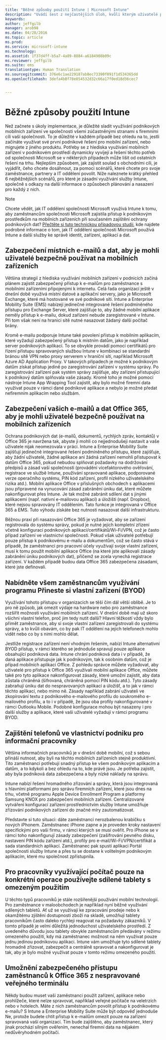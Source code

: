 ```yaml
---
title: "Běžné způsoby použití Intune | Microsoft Intune"
description: "Uvádí šest z nejčastějších úloh, kvůli kterým uživatelé používají Intune."
keywords: 
author: jeffgilb
manager: arob98
ms.date: 04/28/2016
ms.topic: article
ms.prod: 
ms.service: microsoft-intune
ms.technology: 
ms.assetid: 1f37d4ff-b5a7-4a89-8884-a6184908b09c
ms.reviewer: jeffgilb
ms.suite: ems
translationtype: Human Translation
ms.sourcegitcommit: 376e6c1ae229187ab8ec73390f091f1d534365dd
ms.openlocfilehash: 3defa4b8f78e854532d32c66a17f0ed18d36cec7


---
```


# Běžné způsoby použití Intune

Než začnete s úkoly implementace, je důležité sladit využívání podnikových mobilních zařízení ve společnosti všemi zúčastněnými stranami s firemními cíli vaší společnosti.  To je důležité v každém případě bez ohledu na to, jestli začínáte využívat své první podnikové řešení pro mobilní zařízení, nebo migrujete z jiného produktu.  Potřeby se z hlediska využívání mobilních zařízení v podnikovém prostředí dynamicky vyvíjejí a řešení těchto potřeb od společnosti Microsoft se v některých případech může lišit od ostatních řešení na trhu.  Nejlepším způsobem, jak zajistit soulad s obchodními cíli, je vyjádřit, čeho chcete dosáhnout, za pomoci scénářů, které chcete pro svoje zaměstnance, partnery a IT oddělení povolit.  Níže naleznete krátký přehled 6 nejběžnějších scénářů, pro které je zásadní využívání služby Intune, společně s odkazy na další informace o způsobech plánování a nasazení pro každý z nich.

>[!NOTE]
>Chcete vědět, jak IT oddělení společnosti Microsoft využívá Intune k tomu, aby zaměstnancům společnosti Microsoft zajistila přístup k podnikovým prostředkům na mobilních zařízeních při současném zajištění ochrany podnikových dat? [Přečtěte si tuto technickou případovou studii](https://www.microsoft.com/itshowcase/Article/Content/588), kde najdete podrobné informace o tom, jak IT oddělení společnosti Microsoft používá Intune a další služby ke správě identit, zařízení, aplikací a dat.  

## Zabezpečení místních e-mailů a dat, aby je mohli uživatelé bezpečně používat na mobilních zařízeních
Většina strategií z hlediska využívání mobilních zařízení v podnicích začíná plánem zajistit zabezpečený přístup k e-mailům pro zaměstnance s mobilními zařízeními připojenými k internetu. Celá řada organizací ještě v dnešní době využívá místní datové a aplikační servery, jako je Microsoft Exchange, které má hostované ve své podnikové síti. Intune a Enterprise Mobility Suite (EMS) nabízejí jedinečné integrované řešení podmíněného přístupu pro Exchange Server, které zajišťuje to, aby žádné mobilní aplikace neměly přístup k e-mailu, dokud zařízení nebude zaregistrované v Intune. Při tom však není na hranici sítě nutné nasazovat žádaný další počítač brány.

Kromě e-mailu podporuje Intune také povolení přístup k mobilním aplikacím, které vyžadují zabezpečený přístup k místním datům, jako je například server podnikových aplikací.  To se obvykle provádí pomocí certifikátů pro řízení přístupu spravovaných službou Intune v kombinaci se standardní bránou sítě VPN nebo proxy serverem v hraniční síti, například Microsoft Azure AD Application Proxy.  V takových případech je možné k podnikovým datům získat přístup jedině po zaregistrování zařízení v systému správy.  Po zaregistrování zařízení pak systém správy zajišťuje, aby zařízení přistupující k podnikový datům splňovala vaše zásady.  Kromě toho je možné pomocí nástroje Intune App Wrapping Tool zajistit, aby bylo možné firemní data využívat pouze v rámci dané podnikové aplikace a nebylo je možné předat nefiremním aplikacím nebo službám.

<!-- Learn more about how to plan and deploy Intune to help secure on-premises email and data. -->

## Zabezpečení vašich e-mailů a dat Office 365, aby je mohli uživatelé bezpečně používat na mobilních zařízeních
Ochrana podnikových dat (e-mailů, dokumentů, rychlých zpráv, kontaktů) v Office 365 je navržena tak, abyste ji mohli co nejjednodušeji nastavit a vaše uživatele nijak neomezovala v práci. Intune a Enterprise Mobility Suite zajišťují jedinečně integrované řešení podmíněného přístupu, které zajišťuje, aby žádní uživatelé, žádné aplikace ani žádná zařízení nemohli přistupovat k datům Office 365, pokud nebudou splňovat požadavky na dodržování předpisů a zásad vaší společnosti (provádění vícefaktorového ověřování, registrace ve službě Intune, používání spravované aplikace, podporované verze operačního systému, PIN kód zařízení, profil nízkého uživatelského rizika atd.). Mobilní aplikace Office v příslušných obchodech s aplikacemi jsou připravené na vynucování zásad zabránění úniku dat, které můžete nakonfigurovat přes Intune. Je tak možné zabránit sdílení dat s jinými aplikacemi (např. nativní e-mailovou aplikací) a úložišti (např. Dropbox), které nejsou spravovány IT oddělením.  Tato funkce je integrovaná v Office 365 a EMS.  Tuto výhodu získáte bez nutnosti nasazovat další infrastrukturu.

Běžnou praxí při nasazování Office 365 je vyžadovat, aby se zařízení registrovala do systému správy, pokud je nutné jejich kompletní zřízení včetně konfigurací podnikových aplikací/certifikátů/Wi-Fi/VPN, což je často případ zařízení ve vlastnictví společnosti.  Pokud však uživatelé potřebují pouze přístup k podnikovému e-mailu a dokumentům, což se často stává v případě, že zaměstnanci pro pracovní účely využívají svoje vlastní zařízení, musí k tomu použít mobilní aplikace Office (na které jste aplikovali zásady zabránění úniku podnikových dat), přičemž se zcela vynechá registrace zařízení.  V každém případě budou data Office 365 zabezpečena zásadami, které jste definovali.

<!-- Learn more about how to plan and deploy Intune to help secure Office 365 email and data. -->

## Nabídněte všem zaměstnancům využívání programu Přineste si vlastní zařízení (BYOD)
Využívání tohoto přístupu v organizacích se těší čím dál větší oblibě. Je to pro ně způsob, jak omezit výdaje na hardware nebo pro zaměstnance rozšířit možnosti využívání mobilních zařízení. V dnešní době mají už skoro všichni vlastní telefon, proč jim tedy nutit další? Hlavní těžkostí vždy bylo přimět zaměstnance, aby si svoje vlastní zařízení zaregistrovali do systému správy, a to kvůli obavám, co by pak IT oddělení na jejich telefonech mohlo vidět nebo co by s nimi mohlo dělat.  

Jestliže registrace zařízení není vhodným řešením, nabízí Intune alternativní BYOD přístup, v rámci kterého se jednoduše spravují pouze aplikace obsahující podniková data.  Intune chrání podniková data i v případě, že daná aplikace přistupuje jak k podnikovým, tak k osobním datům, což je případ mobilních aplikací Office.  Z pohledu správce můžete vyžadovat, aby uživatelé pro přístup k Office 365 využívali mobilní aplikace Office, můžete také pro tyto aplikace nakonfigurovat zásady, které umožní zajistit, aby data zůstala chráněná (šifrovaná, chráněná pomocí PIN kódu atd.).  Tyto zásady zabraňují úniku dat do nespravovaných aplikací a úložišť, a to jak v rámci těchto aplikací, nebo mimo ně.  Zásady například zabrání uživateli ve zkopírování textu z podnikového e-mailového profilu do soukromého e-mailového profilu, a to i v případě, že jsou oba profily nakonfigurované v rámci Outlooku Mobile.  Podobné konfigurace mohou být nasazeny i pro další služby a aplikace, které vaši uživatelé vyžadují v rámci programu BYOD.

<!-- Learn more about how to plan and deploy Intune to support BYOD.-->

## Zajištění telefonů ve vlastnictví podniku pro informační pracovníky
Většina informačních pracovníků je v dnešní době mobilní, což s sebou přináší nutnost, aby byli na těchto mobilních zařízeních stejně produktivní.  Tito zaměstnanci potřebují snadný přístup ke všem podnikovým aplikacím a datům, a to kdykoli a bez ohledu na to, kde právě jsou.  Je potřeba zajistit, aby byla podniková data zabezpečena a byly nízké náklady na správu.  

Intune nabízí řešení hromadného zřizování a správy, která jsou integrovaná s hlavními platformami pro správu firemních zařízení, které jsou dnes na trhu, včetně programu Apple Device Enrollment Program a platformy Samsung KNOX pro zabezpečení mobilních zařízení.  Centralizované vytváření konfigurací zařízení prostřednictvím služby Intune umožňuje zřizování podnikových zařízení do značné míry zautomatizovat.  

Představte si tuto situaci: dáte zaměstnanci nerozbalenou krabičku s nových iPhonem. Zaměstnanec iPhone zapne a je proveden kroky nastavení specifickými pro vaši firmu, v rámci kterých se musí ověřit. Pro iPhone se v rámci toho nakonfigurují zásady zabezpečení (zašifrování pevného disku, nastavení PIN kódu zařízení atd.), profily pro e-mail/Wi-Fi/VPN/certifikát a sada standardních aplikací. Zaměstnanec pak spustí aplikaci Portál společnosti služby Intune a přes tu se dostane k volitelným podnikovým aplikacím, které mu společnost zpřístupnila.

<!-- Learn more about how to plan and deploy Intune to support corporate owned devices. -->

## Pro pracovníky využívající počítač pouze na konkrétní operace používejte sdílené tablety s omezeným použitím
U těchto typů pracovníků je stále rozšířenější používání mobilní technologií.  Pro zaměstnance v maloobchodech je například nyní běžné využívání sdílených tabletů.  Ať už se využívají ke zpracování prodeje nebo k okamžitému zjištění dostupnosti zboží na skladě, umožňují tablety pracovníkům často daleko rychleji reagovat na požadavky zákazníků.  V tomto případě je velmi důležitá jednoduchost uživatelského prostředí.  Z uvedeného důvodu jsou tablety obvykle zaměstnancům předávány v režimu omezeného použití, kdy má zaměstnanec možnost na něm využívat pouze jednu jedinou podnikovou aplikaci.  Intune vám umožňuje tyto sdílené tablety hromadně zřizovat, zabezpečit a centrálně spravovat a nakonfigurovat je tak, aby je bylo možné využívat pouze v tomto režimu omezeného použití.

<!-- Learn more about how to plan and deploy Intune to support shared tablets. -->

## Umožnění zabezpečeného přístupu zaměstnanců k Office 365 z nespravované veřejného terminálu
Někdy budou muset vaši zaměstnanci použít zařízení, aplikace nebo prohlížeče, které nelze spravovat, například veřejné počítače na veletrzích nebo v hotelech. Máte z nich zaměstnancům povolit přístup k podnikovému e-mailu? S Intune a Enterprise Mobility Suite může být odpověď jednoduše Ne,<!--you have choices. The--> protože budete chtít přístup k e-mailům omezit pouze na zařízení spravovaná vaší organizací.  <!-- Alternatively, you can choose to allow limited access to these untrusted computers by requiring multi-factor authentication and only allowing browser access (Outlook Web Access) in a mode where files cannot be downloaded (e.g. email attachments).-->  Tím bude zajištěno, aby zaměstnanec, který jinak prochází silným ověřením, nenechal firemní data na nějakém nedůvěryhodném počítači.

<!-- Learn more about how to plan and deploy Intune to support kiosks. -->



<!--HONumber=Jul16_HO3-->


